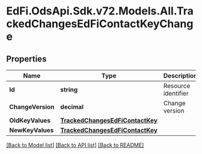 # EdFi.OdsApi.Sdk.v72.Models.All.TrackedChangesEdFiContactKeyChange

## Properties

Name | Type | Description | Notes
------------ | ------------- | ------------- | -------------
**Id** | **string** | Resource identifier | [optional] 
**ChangeVersion** | **decimal** | Change version | [optional] 
**OldKeyValues** | [**TrackedChangesEdFiContactKey**](TrackedChangesEdFiContactKey.md) |  | [optional] 
**NewKeyValues** | [**TrackedChangesEdFiContactKey**](TrackedChangesEdFiContactKey.md) |  | [optional] 

[[Back to Model list]](../../README.md#documentation-for-models) [[Back to API list]](../../README.md#documentation-for-api-endpoints) [[Back to README]](../../README.md)


